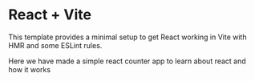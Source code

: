 # React + Vite

This template provides a minimal setup to get React working in Vite with HMR and some ESLint rules.

Here we have made a simple react counter app to learn about react and how it works
